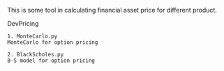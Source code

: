 This is some tool in calculating financial asset price for different product.

DevPricing

    1. MonteCarlo.py
    MonteCarlo for option pricing

    2. BlackScholes.py
    B-S model for option pricing